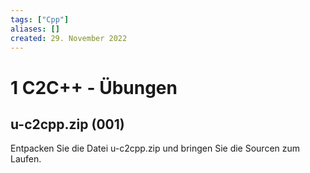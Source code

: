 ```yaml
---
tags: ["Cpp"]
aliases: []
created: 29. November 2022
---
```


# 1 C2C++ - Übungen

## u-c2cpp.zip (001)

Entpacken Sie die Datei u-c2cpp.zip und bringen Sie die Sourcen zum Laufen.

